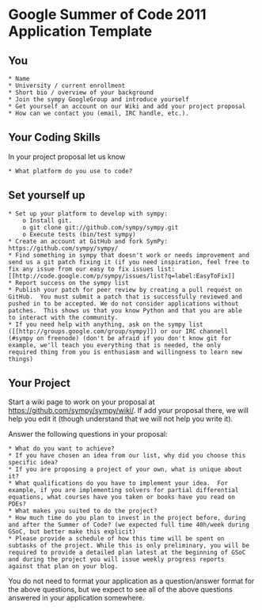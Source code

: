 # Google Summer of Code 2011 Application Template

## You

    * Name
    * University / current enrollment
    * Short bio / overview of your background
    * Join the sympy GoogleGroup and introduce yourself
    * Get yourself an account on our Wiki and add your project proposal
    * How can we contact you (email, IRC handle, etc.).

## Your Coding Skills

In your project proposal let us know

    * What platform do you use to code?

## Set yourself up

    * Set up your platform to develop with sympy:
        o Install git.
        o git clone git://github.com/sympy/sympy.git
        o Execute tests (bin/test sympy)
    * Create an account at GitHub and fork SymPy:
    https://github.com/sympy/sympy/
    * Find something in sympy that doesn't work or needs improvement and
    send us a git patch fixing it (if you need inspiration, feel free to
    fix any issue from our easy to fix issues list:
    [[http://code.google.com/p/sympy/issues/list?q=label:EasyToFix]]
    * Report success on the sympy list
    * Publish your patch for peer review by creating a pull request on
    GitHub.  You must submit a patch that is successfully reviewed and
    pushed in to be accepted. We do not consider applications without
    patches.  This shows us that you know Python and that you are able
    to interact with the community.
    * If you need help with anything, ask on the sympy list
    ([[http://groups.google.com/group/sympy]]) or our IRC channell
    (#sympy on freenode) (don't be afraid if you don't know git for
    example, we'll teach you everything that is needed, the only
    required thing from you is enthusiasm and willingness to learn new
    things)

## Your Project

Start a wiki page to work on your proposal at
https://github.com/sympy/sympy/wiki/. If add your proposal there, we
will help you edit it (though understand that we will not help you write
it).

Answer the following questions in your proposal:

    * What do you want to achieve?
    * If you have chosen an idea from our list, why did you choose this
    specific idea?
    * If you are proposing a project of your own, what is unique about
    it?
    * What qualifications do you have to implement your idea.  For
    example, if you are implementing solvers for partial differential
    equations, what courses have you taken or books have you read on
    PDEs?
    * What makes you suited to do the project?
    * How much time do you plan to invest in the project before, during
    and after the Summer of Code? (we expected full time 40h/week during
    GSoC, but better make this explicit)
    * Please provide a schedule of how this time will be spent on
    subtasks of the project. While this is only preliminary, you will be
    required to provide a detailed plan latest at the beginning of GSoC
    and during the project you will issue weekly progress reports
    against that plan on your blog.

You do not need to format your application as a question/answer format
for the above questions, but we expect to see all of the above questions
answered in your application somewhere.
